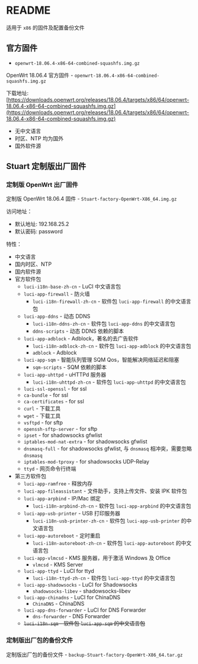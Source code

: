 # README

适用于 `x86` 的固件及配置备份文件

## 官方固件

* `openwrt-18.06.4-x86-64-combined-squashfs.img.gz`

OpenWrt 18.06.4 官方固件 - `openwrt-18.06.4-x86-64-combined-squashfs.img.gz` 

下载地址: [https://downloads.openwrt.org/releases/18.06.4/targets/x86/64/openwrt-18.06.4-x86-64-combined-squashfs.img.gz](https://downloads.openwrt.org/releases/18.06.4/targets/x86/64/openwrt-18.06.4-x86-64-combined-squashfs.img.gz)

* 无中文语言
* 时区、NTP 均为国外
* 国外软件源

## Stuart 定制版出厂固件

### 定制版 OpenWrt 出厂固件

定制版 OpenWrt 18.06.4 固件 - `Stuart-factory-OpenWrt-X86_64.img.gz`

访问地址：

* 默认地址: 192.168.25.2
* 默认密码: password

特性：

* 中文语言
* 国内时区、NTP
* 国内软件源
* 官方软件包
    * `luci-i18n-base-zh-cn` - LuCI 中文语言包
    * `luci-app-firewall` - 防火墙
        * `luci-i18n-firewall-zh-cn` - 软件包 `luci-app-firewall` 的中文语言包
    * `luci-app-ddns` - 动态 DDNS
        * `luci-i18n-ddns-zh-cn` - 软件包 `luci-app-ddns` 的中文语言包
        * `ddns-scripts` - 动态 DDNS 依赖的脚本
    * `luci-app-adblock` - Adblock，著名的去广告软件
        * `luci-i18n-adblock-zh-cn` - 软件包 `luci-app-adblock` 的中文语言包
        * `adblock` - Adblock
    * `luci-app-sqm` - 智能队列管理 SQM Qos，智能解决网络延迟和阻塞
        * `sqm-scripts` - SQM 依赖的脚本
    * `luci-app-uhttpd` - uHTTPd 服务器
        * `luci-i18n-uhttpd-zh-cn` - 软件包 `luci-app-uhttpd` 的中文语言包
    * `luci-ssl-openssl` - for ssl
    * `ca-bundle` - for ssl
    * `ca-certificates` - for ssl
    * `curl` - 下载工具
    * `wget` - 下载工具
    * `vsftpd` - for sftp
    * `openssh-sftp-server` - for sftp
    * `ipset` - for shadowsocks gfwlist
    * `iptables-mod-nat-extra` - for shadowsocks gfwlist
    * `dnsmasq-full` - for shadowsocks gfwlist, 与 `dnsmasq` 相冲突，需要忽略 `dnsmasq`
    * `iptables-mod-tproxy` - for shadowsocks UDP-Relay
    * `ttyd` - 网页命令行终端
* 第三方软件包
    * `luci-app-ramfree` - 释放内存
    * `luci-app-fileassistant` - 文件助手，支持上传文件、安装 IPK 软件包
    * `luci-app-arpbind` - IP/Mac 绑定
        * `luci-i18n-arpbind-zh-cn` - 软件包 `luci-app-arpbind` 的中文语言包
    * `luci-app-usb-printer` - USB 打印服务器
        * `luci-i18n-usb-printer-zh-cn` - 软件包 `luci-app-usb-printer` 的中文语言包
    * `luci-app-autoreboot` - 定时重启
        * `luci-i18n-autoreboot-zh-cn` - 软件包 `luci-app-autoreboot` 的中文语言包
    * `luci-app-vlmcsd` - KMS 服务器，用于激活 Windows 及 Office
        * `vlmcsd` - KMS Server
    * `luci-app-ttyd` - LuCI for ttyd
        * `luci-i18n-ttyd-zh-cn` - 软件包 `luci-app-ttyd` 的中文语言包
    * `luci-app-shadowsocks` - LuCI for Shadowsocks
        * `shadowsocks-libev` - shadowsocks-libev
    * `luci-app-chinadns` - LuCI for ChinaDNS
        * `ChinaDNS` - ChinaDNS
    * `luci-app-dns-forwarder` - LuCI for DNS Forwarder
        * `dns-forwarder` - DNS Forwarder
    * ~~`luci-i18n-sqm` - 软件包 `luci-app-sqm` 的中文语言包~~

### 定制版出厂包的备份文件

定制版出厂包的备份文件 - `backup-Stuart-factory-OpenWrt-X86_64.tar.gz`